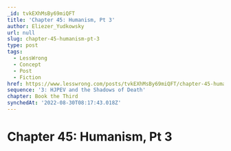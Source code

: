 ```yaml
---
_id: tvkEXhMsBy69miQFT
title: 'Chapter 45: Humanism, Pt 3'
author: Eliezer_Yudkowsky
url: null
slug: chapter-45-humanism-pt-3
type: post
tags:
  - LessWrong
  - Concept
  - Post
  - Fiction
href: https://www.lesswrong.com/posts/tvkEXhMsBy69miQFT/chapter-45-humanism-pt-3
sequence: '3: HJPEV and the Shadows of Death'
chapter: Book the Third
synchedAt: '2022-08-30T08:17:43.018Z'
---
```

# Chapter 45: Humanism, Pt 3

